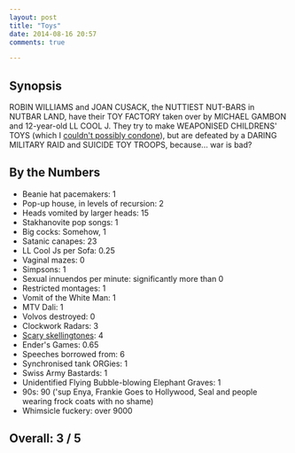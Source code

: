 ```yaml
---
layout: post
title: "Toys"
date: 2014-08-16 20:57
comments: true

---
```


Synopsis
--------

ROBIN WILLIAMS and JOAN CUSACK, the NUTTIEST NUT-BARS in NUTBAR LAND, have their TOY FACTORY taken over by MICHAEL GAMBON and 12-year-old LL COOL J. They try to make WEAPONISED CHILDRENS' TOYS (which I [couldn't possibly condone](http://robots.ianrenton.com/raspberry-tank)), but are defeated by a DARING MILITARY RAID and SUICIDE TOY TROOPS, because... war is bad?

By the Numbers
--------------

* Beanie hat pacemakers: 1
* Pop-up house, in levels of recursion: 2
* Heads vomited by larger heads: 15
* Stakhanovite pop songs: 1
* Big cocks: Somehow, 1
* Satanic canapes: 23
* LL Cool Js per Sofa: 0.25
* Vaginal mazes: 0
* Simpsons: 1
* Sexual innuendos per minute: significantly more than 0
* Restricted montages: 1
* Vomit of the White Man: 1
* MTV Dali: 1
* Volvos destroyed: 0
* Clockwork Radars: 3
* [Scary skellingtones](http://www.reddit.com/r/3spooky5me): 4
* Ender's Games: 0.65
* Speeches borrowed from: 6
* Synchronised tank ORGies: 1
* Swiss Army Bastards: 1
* Unidentified Flying Bubble-blowing Elephant Graves: 1
* 90s: 90 ('sup Enya, Frankie Goes to Hollywood, Seal and people wearing frock coats with no shame)
* Whimsicle fuckery: over 9000

Overall: 3 / 5
--------------
